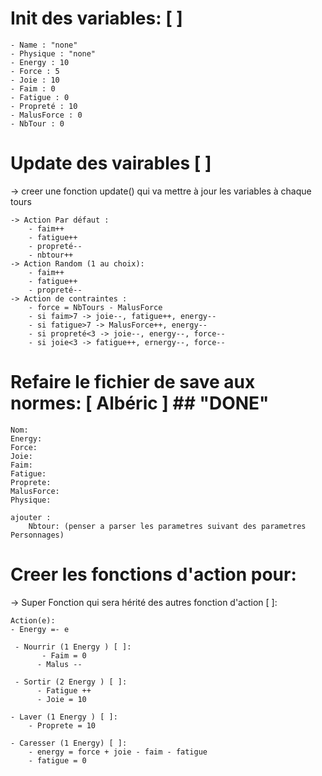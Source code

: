 # Init des variables: [ ]
    - Name : "none"
    - Physique : "none"
    - Energy : 10
    - Force : 5
    - Joie : 10
    - Faim : 0
    - Fatigue : 0
    - Propreté : 10
    - MalusForce : 0
    - NbTour : 0

# Update des vairables [ ]

-> creer une fonction update() qui va mettre à jour les variables à chaque tours

    -> Action Par défaut :
        - faim++
        - fatigue++
        - propreté--
        - nbtour++
    -> Action Random (1 au choix):
        - faim++
        - fatigue++
        - propreté--
    -> Action de contraintes :
        - force = NbTours - MalusForce
        - si faim>7 -> joie--, fatigue++, energy--
        - si fatigue>7 -> MalusForce++, energy--
        - si propreté<3 -> joie--, energy--, force--
        - si joie<3 -> fatigue++, ernergy--, force--

# Refaire le fichier de save aux normes: [ Albéric ] ## "DONE"
    Nom:
    Energy:
    Force:
    Joie:
    Faim:
    Fatigue:
    Proprete:
    MalusForce:
    Physique:

    ajouter :
        Nbtour: (penser a parser les parametres suivant des parametres Personnages)

# Creer les fonctions d'action pour:

-> Super Fonction qui sera hérité des autres fonction d'action [ ]:
    
    Action(e):
    - Energy =- e

     - Nourrir (1 Energy ) [ ]:
           - Faim = 0
          - Malus --

     - Sortir (2 Energy ) [ ]:
          - Fatigue ++
          - Joie = 10

    - Laver (1 Energy ) [ ]:
        - Proprete = 10

    - Caresser (1 Energy) [ ]:
        - energy = force + joie - faim - fatigue
        - fatigue = 0
